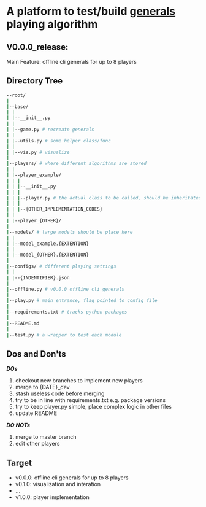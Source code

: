 # A platform to test/build [generals](generals.io) playing algorithm

V0.0.0_release:
-----
Main Feature: offline cli generals for up to 8 players

Directory Tree
-----
```sh
--root/
|
|--base/
| |
| |--__init__.py
| |
| |--game.py # recreate generals
| |
| |--utils.py # some helper class/func
| |
| |--vis.py # visualize 
|
|--players/ # where different algorithms are stored
| |
| |--player_example/
| | |
| | |--__init__.py
| | |
| | |--player.py # the actual class to be called, should be inheritated from base_player
| | |
| | |--{OTHER_IMPLEMENTATION_CODES}
| |
| |--player_{OTHER}/
|
|--models/ # large models should be place here
| |
| |--model_example.{EXTENTION}
| |
| |--model_{OTHER}.{EXTENTION}
|
|--configs/ # different playing settings
| |
| |--{INDENTIFIER}.json
|
|--offline.py # v0.0.0 offline cli generals
|
|--play.py # main entrance, flag pointed to config file
|
|--requirements.txt # tracks python packages
|
|--README.md
|
|--test.py # a wrapper to test each module
```

Dos and Don'ts
-----
***DOs***
1. checkout new branches to implement new players
2. merge to {DATE}_dev
3. stash useless code before merging
4. try to be in line with requirements.txt e.g. package versions
5. try to keep player.py simple, place complex logic in other files
6. update README

***DO NOTs***
1. merge to master branch
2. edit other players

Target
-----
* v0.0.0: offline cli generals for up to 8 players
* v0.1.0: visualization and interation
* ...
* v1.0.0: player implementation